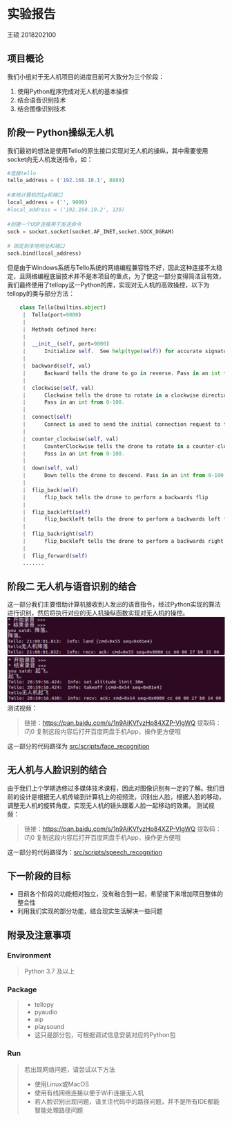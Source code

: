 # 实验报告
王硕     2018202100


## 项目概论
我们小组对于无人机项目的进度目前可大致分为三个阶段：<br>
1. 使用Python程序完成对无人机的基本操控
2. 结合语音识别技术
3. 结合图像识别技术

## 阶段一  Python操纵无人机
我们最初的想法是使用Tello的原生接口实现对无人机的操纵，其中需要使用socket向无人机发送指令，如：
```python
#连接tello
tello_address = ('192.168.10.1', 8889)

#本地计算机的Ip和端口
local_address = ('', 9000)
#local_address = ('192.168.10.2', 139)

#创建一个UDP连接用于发送命令
sock = socket.socket(socket.AF_INET,socket.SOCK_DGRAM)

# 绑定到本地地址和端口
sock.bind(local_address)
```
但是由于Windows系统与Tello系统的网络编程兼容性不好，因此这种连接不太稳定，且网络编程底层技术并不是本项目的重点，为了使这一部分变得简洁且有效，我们最终使用了tellopy这一Python的库，实现对无人机的高效操控，以下为tellopy的类与部分方法：
```python
    class Tello(builtins.object)
     |  Tello(port=9000)
     |
     |  Methods defined here:
     |
     |  __init__(self, port=9000)
     |      Initialize self.  See help(type(self)) for accurate signature.
     |
     |  backward(self, val)
     |      Backward tells the drone to go in reverse. Pass in an int from 0-100.
     |
     |  clockwise(self, val)
     |      Clockwise tells the drone to rotate in a clockwise direction.
     |      Pass in an int from 0-100.
     |
     |  connect(self)
     |      Connect is used to send the initial connection request to the drone.
     |
     |  counter_clockwise(self, val)
     |      CounterClockwise tells the drone to rotate in a counter-clockwise direction.
     |      Pass in an int from 0-100.
     |
     |  down(self, val)
     |      Down tells the drone to descend. Pass in an int from 0-100.
     |
     |  flip_back(self)
     |      flip_back tells the drone to perform a backwards flip
     |
     |  flip_backleft(self)
     |      flip_backleft tells the drone to perform a backwards left flip
     |
     |  flip_backright(self)
     |      flip_backleft tells the drone to perform a backwards right flip
     |
     |  flip_forward(self)
     .......
```
## 阶段二 无人机与语音识别的结合
这一部分我们主要借助计算机接收到人发出的语音指令，经过Python实现的算法进行识别，然后将执行对应的无人机操纵函数实现对无人机的操控。
![avatar](extra/语音测试1.png)
![avatar](extra/语音测试2.png)
测试视频：
> 链接：https://pan.baidu.com/s/1n9AiKVfvzHp84XZP-VlgWQ 
提取码：i7j0 
复制这段内容后打开百度网盘手机App，操作更方便哦

这一部分的代码路径为 [src/scripts/face_recognition](src/scripts/face_recognition)

## 无人机与人脸识别的结合
由于我们上个学期选修过多媒体技术课程，因此对图像识别有一定的了解。我们目前的设计是根据无人机传输到计算机上的视频流，识别出人脸，根据人脸的移动，调整无人机的旋转角度，实现无人机的镜头跟着人脸一起移动的效果。
测试视频：
> 链接：https://pan.baidu.com/s/1n9AiKVfvzHp84XZP-VlgWQ 
提取码：i7j0 
复制这段内容后打开百度网盘手机App，操作更方便哦

这一部分的代码路径为：[src/scripts/speech_recognition](src/scripts/speech_recognition)

## 下一阶段的目标
* 目前各个阶段的功能相对独立，没有融合到一起，希望接下来增加项目整体的整合性
* 利用我们实现的部分功能，结合现实生活解决一些问题

## 附录及注意事项
### Environment
> Python 3.7 及以上
### Package
>- tellopy
>- pyaudio
>- aip
>- playsound
>- 这只是部分包，可根据调试信息安装对应的Python包
### Run
>若出现网络问题，请尝试以下方法
> - 使用Linux或MacOS
> - 使用有线网络连接以便于WiFi连接无人机
> - 若人脸识别出现问题，请关注代码中的路径问题，并不是所有IDE都能智能处理路径问题